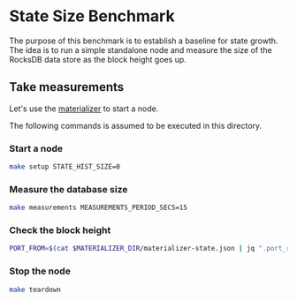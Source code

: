 # State Size Benchmark

The purpose of this benchmark is to establish a baseline for state growth.
The idea is to run a simple standalone node and measure the size of the RocksDB data store as the block height goes up.


## Take measurements

Let's use the [materializer](../../materializer/) to start a node.

The following commands is assumed to be executed in this directory.


### Start a node

```bash
make setup STATE_HIST_SIZE=0
```


### Measure the database size

```bash
make measurements MEASUREMENTS_PERIOD_SECS=15
```


### Check the block height

```bash
PORT_FROM=$(cat $MATERIALIZER_DIR/materializer-state.json | jq ".port_ranges.\"testnets/$TESTNET_ID/root/nodes/$NODE_ID\".from")
```


### Stop the node

```bash
make teardown
```
